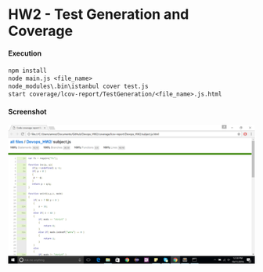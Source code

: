 # HW2 - Test Generation and Coverage

#### Execution 
```
npm install
node main.js <file_name>
node_modules\.bin\istanbul cover test.js
start coverage/lcov-report/TestGeneration/<file_name>.js.html
```

#### Screenshot
![screenshot](./code_coverage.png)
